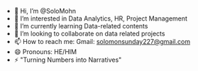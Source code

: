 - 👋 Hi, I’m @SoloMohn
- 👀 I’m interested in Data Analytics, HR, Project Management
- 🌱 I’m currently learning Data-related contents
- 💞️ I’m looking to collaborate on data related projects
- 📫 How to reach me: Gmail: solomonsunday227@gmail.com
- 😄 Pronouns: HE/HIM
- ⚡ "Turning Numbers into Narratives"
<!---
SoloMohn/SoloMohn is a ✨ special ✨ repository because its `README.md` (this file) appears on your GitHub profile.
You can click the Preview link to take a look at your changes.
--->
